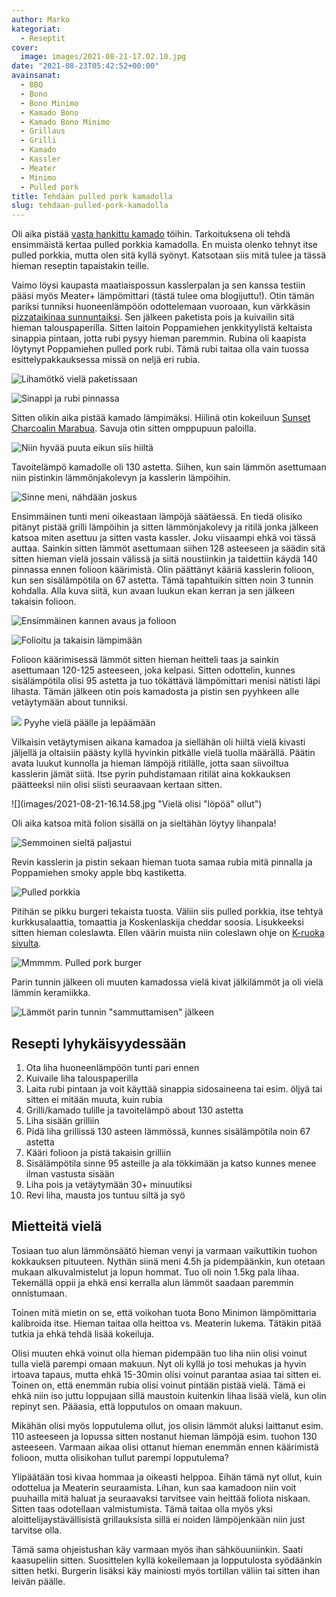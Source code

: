 ```yaml
---
author: Marko
kategoriat:
  - Reseptit
cover:
  image: images/2021-08-21-17.02.10.jpg
date: "2021-08-23T05:42:52+00:00"
avainsanat:
  - BBQ
  - Bono
  - Bono Minimo
  - Kamado Bono
  - Kamado Bono Minimo
  - Grillaus
  - Grilli
  - Kamado
  - Kassler
  - Meater
  - Minimo
  - Pulled pork
title: Tehdään pulled pork kamadolla
slug: tehdaan-pulled-pork-kamadolla
---
```

Oli aika pistää [vasta hankittu kamado](/bono-minimon-ensikaryt/) töihin. Tarkoituksena oli tehdä ensimmäistä kertaa pulled porkkia kamadolla. En muista olenko tehnyt itse pulled porkkia, mutta olen sitä kyllä syönyt. Katsotaan siis mitä tulee ja tässä hieman reseptin tapaistakin teille.

Vaimo löysi kaupasta maatiaispossun kasslerpalan ja sen kanssa testiin pääsi myös Meater+ lämpömittari (tästä tulee oma blogijuttu!). Otin tämän pariksi tunniksi huoneenlämpöön odottelemaan vuoroaan, kun värkkäsin [pizzataikinaa sunnuntaiksi](https://www.instagram.com/p/CS53sbfDK46/). Sen jälkeen paketista pois ja kuivailin sitä hieman talouspaperilla. Sitten laitoin Poppamiehen jenkkityylistä keltaista sinappia pintaan, jotta rubi pysyy hieman paremmin. Rubina oli kaapista löytynyt Poppamiehen pulled pork rubi. Tämä rubi taitaa olla vain tuossa esittelypakkauksessa missä on neljä eri rubia.

![](images/2021-08-21-13.35.40.jpg "Lihamötkö vielä paketissaan")

![](images/2021-08-21-11.20.04.jpg "Sinappi ja rubi pinnassa")

Sitten olikin aika pistää kamado lämpimäksi. Hiilinä otin kokeiluun [Sunset Charcoalin Marabua](https://sunsetcharcoal.com/fi/). Savuja otin sitten omppupuun paloilla.

![](images/2021-08-21-12.50.17.jpg "Niin hyvää puuta eikun siis hiiltä")

Tavoitelämpö kamadolle oli 130 astetta. Siihen, kun sain lämmön asettumaan niin pistinkin lämmönjakolevyn ja kasslerin lämpöihin.

![](images/2021-08-21-11.54.40.jpg "Sinne meni, nähdään joskus")

Ensimmäinen tunti meni oikeastaan lämpöjä säätäessä. En tiedä olisiko pitänyt pistää grilli lämpöihin ja sitten lämmönjakolevy ja ritilä jonka jälkeen katsoa miten asettuu ja sitten vasta kassler. Joku viisaampi ehkä voi tässä auttaa. Sainkin sitten lämmöt asettumaan siihen 128 asteeseen ja säädin sitä sitten hieman vielä jossain välissä ja siitä noustiinkin ja taidettiin käydä 140 pinnassa ennen folioon käärimistä. Olin päättänyt kääriä kasslerin folioon, kun sen sisälämpötila on 67 astetta. Tämä tapahtuikin sitten noin 3 tunnin kohdalla. Alla kuva siitä, kun avaan luukun ekan kerran ja sen jälkeen takaisin folioon.

![](images/2021-08-21-14.42.11.jpg "Ensimmäinen kannen avaus ja folioon")

![](images/2021-08-21-14.44.17.jpg "Folioitu ja takaisin lämpimään")

Folioon käärimisessä lämmöt sitten hieman heitteli taas ja sainkin asettumaan 120-125 asteeseen, joka kelpasi. Sitten odottelin, kunnes sisälämpötila olisi 95 astetta ja tuo tökättävä lämpömittari menisi nätisti läpi lihasta. Tämän jälkeen otin pois kamadosta ja pistin sen pyyhkeen alle vetäytymään about tunniksi.

[![](images/2021-08-21-16.34.12.jpg)](images/2021-08-21-16.34.12.jpg) Pyyhe vielä päälle ja lepäämään

Vilkaisin vetäytymisen aikana kamadoa ja siellähän oli hiiltä vielä kivasti jäljellä ja oltaisiin päästy kyllä hyvinkin pitkälle vielä tuolla määrällä. Päätin avata luukut kunnolla ja hieman lämpöjä ritilälle, jotta saan siivoiltua kasslerin jämät siitä. Itse pyrin puhdistamaan ritilät aina kokkauksen päätteeksi niin olisi siisti seuraavaan kertaan sitten.

![](images/2021-08-21-16.14.58.jpg "Vielä olisi "löpöä" ollut")

Oli aika katsoa mitä folion sisällä on ja sieltähän löytyy lihanpala!

![](images/2021-08-21-16.47.33.jpg "Semmoinen sieltä paljastui")

Revin kasslerin ja pistin sekaan hieman tuota samaa rubia mitä pinnalla ja Poppamiehen smoky apple bbq kastiketta.

![](images/2021-08-21-17.02.10.jpg "Pulled porkkia")

Pitihän se pikku burgeri tekaista tuosta. Väliin siis pulled porkkia, itse tehtyä kurkkusalaattia, tomaattia ja Koskenlaskija cheddar soosia. Lisukkeeksi sitten hieman coleslawta. Ellen väärin muista niin coleslawn ohje on [K-ruoka sivulta](https://www.k-ruoka.fi/reseptit/coleslaw-eli-amerikkalainen-kaalisalaatti).

![](images/2021-08-21-17.11.28.jpg "Mmmmm. Pulled pork burger")

Parin tunnin jälkeen oli muuten kamadossa vielä kivat jälkilämmöt ja oli vielä lämmin keramiikka.

![](images/2021-08-21-18.42.58.jpg 'Lämmöt parin tunnin "sammuttamisen" jälkeen')

## Resepti lyhykäisyydessään

1. Ota liha huoneenlämpöön tunti pari ennen 
2. Kuivaile liha talouspaperilla 
3. Laita rubi pintaan ja voit käyttää sinappia sidosaineena tai esim. öljyä tai sitten ei mitään muuta, kuin rubia 
4. Grilli/kamado tulille ja tavoitelämpö about 130 astetta 
5. Liha sisään grilliin 
6. Pidä liha grillissä 130 asteen lämmössä, kunnes sisälämpötila noin 67 astetta 
7. Kääri folioon ja pistä takaisin grilliin 
8. Sisälämpötila sinne 95 asteille ja ala tökkimään ja katso kunnes menee ilman vastusta sisään 
9. Liha pois ja vetäytymään 30+ minuutiksi 
10. Revi liha, mausta jos tuntuu siltä ja syö

## Mietteitä vielä

Tosiaan tuo alun lämmönsäätö hieman venyi ja varmaan vaikuttikin tuohon kokkauksen pituuteen. Nythän siinä meni 4.5h ja pidempäänkin, kun otetaan mukaan alkuvalmistelut ja lopun hommat. Tuo oli noin 1.5kg pala lihaa. Tekemällä oppii ja ehkä ensi kerralla alun lämmöt saadaan paremmin onnistumaan.

Toinen mitä mietin on se, että voikohan tuota Bono Minimon lämpömittaria kalibroida itse. Hieman taitaa olla heittoa vs. Meaterin lukema. Tätäkin pitää tutkia ja ehkä tehdä lisää kokeiluja.

Olisi muuten ehkä voinut olla hieman pidempään tuo liha niin olisi voinut tulla vielä parempi omaan makuun. Nyt oli kyllä jo tosi mehukas ja hyvin irtoava tapaus, mutta ehkä 15-30min olisi voinut parantaa asiaa tai sitten ei. Toinen on, että enemmän rubia olisi voinut pintään pistää vielä. Tämä ei ehkä niin iso juttu loppujaan sillä maustoin kuitenkin lihaa lisää vielä, kun olin repinyt sen. Pääasia, että lopputulos on omaan makuun.

Mikähän olisi myös lopputulema ollut, jos olisin lämmöt aluksi laittanut esim. 110 asteeseen ja lopussa sitten nostanut hieman lämpöjä esim. tuohon 130 asteeseen. Varmaan aikaa olisi ottanut hieman enemmän ennen käärimistä folioon, mutta olisikohan tullut parempi lopputulema?

Ylipäätään tosi kivaa hommaa ja oikeasti helppoa. Eihän tämä nyt ollut, kuin odottelua ja Meaterin seuraamista. Lihan, kun saa kamadoon niin voit puuhailla mitä haluat ja seuraavaksi tarvitsee vain heittää foliota niskaan. Sitten taas odotellaan valmistumista. Tämä taitaa olla myös yksi aloittelijaystävällisistä grillauksista sillä ei noiden lämpöjenkään niin just tarvitse olla.

Tämä sama ohjeistushan käy varmaan myös ihan sähköuuniinkin. Saati kaasupeliin sitten. Suosittelen kyllä kokeilemaan ja lopputulosta syödäänkin sitten hetki. Burgerin lisäksi käy mainiosti myös tortillan väliin tai sitten ihan leivän päälle.
